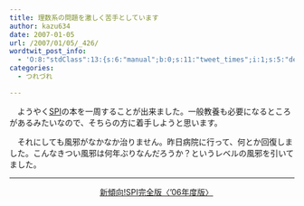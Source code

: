 ```yaml
---
title: 理数系の問題を激しく苦手としています
author: kazu634
date: 2007-01-05
url: /2007/01/05/_426/
wordtwit_post_info:
  - 'O:8:"stdClass":13:{s:6:"manual";b:0;s:11:"tweet_times";i:1;s:5:"delay";i:0;s:7:"enabled";i:1;s:10:"separation";s:2:"60";s:7:"version";s:3:"3.7";s:14:"tweet_template";b:0;s:6:"status";i:2;s:6:"result";a:0:{}s:13:"tweet_counter";i:2;s:13:"tweet_log_ids";a:1:{i:0;i:2715;}s:9:"hash_tags";a:0:{}s:8:"accounts";a:1:{i:0;s:7:"kazu634";}}'
categories:
  - つれづれ

---
```

<div class="section">
<p>
    　ようやく<a href="http://ja.wikipedia.org/wiki/%E9%81%A9%E6%80%A7%E6%A4%9C%E6%9F%BB" onclick="__gaTracker('send', 'event', 'outbound-article', 'http://ja.wikipedia.org/wiki/%E9%81%A9%E6%80%A7%E6%A4%9C%E6%9F%BB', 'SPI');" target="blank">SPI</a>の本を一周することが出来ました。一般教養も必要になるところがあるみたいなので、そちらの方に着手しようと思います。
</p>
  
<p>
    　それにしても風邪がなかなか治りません。昨日病院に行って、何とか回復しました。こんなきつい風邪は何年ぶりなんだろうか？というレベルの風邪を引いてました。
</p>
  
<hr />
  
<center>
    &#160;&#160; &#160;<a href="https://www.amazon.co.jp/exec/obidos/ASIN/447164680X/goodpic-22/" onclick="__gaTracker('send', 'event', 'outbound-article', 'https://www.amazon.co.jp/exec/obidos/ASIN/447164680X/goodpic-22/', '新傾向!SPI完全版〈’06年度版〉');" target="_top">新傾向!SPI完全版〈’06年度版〉</a><br />
</center>
</div>
